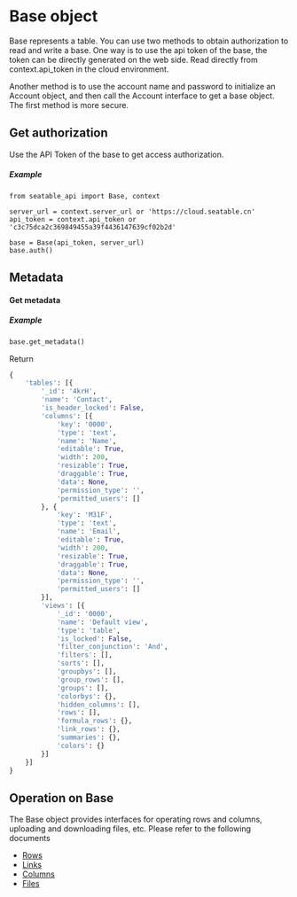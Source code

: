 # Base object

Base represents a table. You can use two methods to obtain authorization to read and write a base. One way is to use the api token of the base, the token can be directly generated on the web side. Read directly from context.api_token in the cloud environment.

Another method is to use the account name and password to initialize an Account object, and then call the Account interface to get a base object. The first method is more secure.

## Get authorization

Use the API Token of the base to get access authorization.

##### Example

```
from seatable_api import Base, context

server_url = context.server_url or 'https://cloud.seatable.cn'
api_token = context.api_token or 'c3c75dca2c369849455a39f4436147639cf02b2d'

base = Base(api_token, server_url)
base.auth()
```

## Metadata

#### Get metadata

##### Example

```python
base.get_metadata()
```

Return

```python
{
	'tables': [{
		'_id': '4krH',
		'name': 'Contact',
		'is_header_locked': False,
		'columns': [{
			'key': '0000',
			'type': 'text',
			'name': 'Name',
			'editable': True,
			'width': 200,
			'resizable': True,
			'draggable': True,
			'data': None,
			'permission_type': '',
			'permitted_users': []
		}, {
			'key': 'M31F',
			'type': 'text',
			'name': 'Email',
			'editable': True,
			'width': 200,
			'resizable': True,
			'draggable': True,
			'data': None,
			'permission_type': '',
			'permitted_users': []
		}],
		'views': [{
			'_id': '0000',
			'name': 'Default view',
			'type': 'table',
			'is_locked': False,
			'filter_conjunction': 'And',
			'filters': [],
			'sorts': [],
			'groupbys': [],
			'group_rows': [],
			'groups': [],
			'colorbys': {},
			'hidden_columns': [],
			'rows': [],
			'formula_rows': {},
			'link_rows': {},
			'summaries': {},
			'colors': {}
		}]
	}]
}
```

## Operation on Base

The Base object provides interfaces for operating rows and columns, uploading and downloading files, etc. Please refer to the following documents

* [Rows](rows.md)
* [Links](links.md)
* [Columns](columns.md)
* [Files](files.md)

